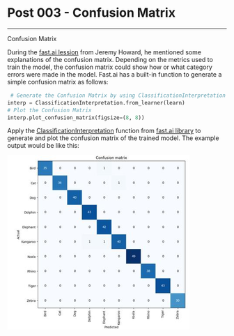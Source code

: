 # Post 003 - Confusion Matrix

---

Confusion Matrix

During the [fast.ai lession](https://course.fast.ai/Lessons/lesson2.html) from Jeremy Howard, he mentioned some explanations of the confusion matrix. Depending on the metrics used to train the model, the confusion matrix could show how or what category errors were made in the model. Fast.ai has a built-in function to generate a simple confusion matrix as follows:

```python
 # Generate the Confusion Matrix by using ClassificationInterpretation function
interp = ClassificationInterpretation.from_learner(learn)
# Plot the Confusion Matrix
interp.plot_confusion_matrix(figsize=(8, 8))
```

Apply the [ClassificationInterpretation](https://docs.fast.ai/interpret.html) function from [fast.ai library](https://docs.fast.ai/interpret.html) to generate and plot the confusion matrix of the trained model. The example output would be like this:

![confusion matrix example](images/confusion_matrix_example.jpg)
